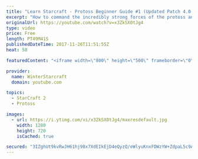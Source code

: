 ```yaml
---
title: "Learn Starcraft - Protoss Beginner Guide #1 (Updated Patch 4.0 FREE TO PLAY)"
excerpt: "How to command the incredibly strong forces of the protoss and cover weaknesses against the other inferior races. Updated for patch 4.0! This guide is not intended for COMPLETELY new players, but those who have played several games/campaign missions and grasp the very basics."
originalUrl: https://youtube.com/watch?v=x3ZkSX0tJg4
type: video
price: Free
length: PT49M41S
publishedDateTime: 2017-11-26T11:51:55Z
heat: 58

featuredContent: "<iframe width=\"800\" height=\"500\" frameborder=\"0\" src=\"https://www.youtube.com/embed/x3ZkSX0tJg4\" allow=\"accelerometer; autoplay; encrypted-media; gyroscope; picture-in-picture\" allowfullscreen></iframe>"

provider:
  name: WinterStarcraft
  domain: youtube.com

topics:
  - StarCraft 2
  - Protoss

images:
  - url: https://i.ytimg.com/vi/x3ZkSX0tJg4/maxresdefault.jpg
    width: 1280
    height: 720
    isCached: true

secured: "3IZghUt9kvRwJH61hj98x7XdEIkEjD4eQyzQ/eWlyuKnxFDWzYW+ZdpaL5c9AQqZZtwvM8r9shhdfQWOM0r3Cvuci/bUiq/erM6HhjvdUr+RMT8Qc4SAxCoUsXB5NiEBzcmUSU8VLR0Ybh0sVn9w64ttNVfw/5Kssg8MDuSLF7emjvOGHkUBiJv03nWbLVG7uMN+uIsZPWNkykYLjDMICE/9PM1xYLXDGPwUNx3QCKeEaNn5xelxs+0xFzkQQqWfDDEt3bWRg/bJJWdp6G2D4OSv3bqlfjwA14pwxyHRthPx+pAgymA+JQl+eRNjegS3Z2ORVaMCGKAXZhcwruAHytPDtHtU1eHyi+8y19RPQnknBi9mJVpPkAhoaea4QON63cm4Wcp2Ywci7xHg4vGlNP/rLSe1Vf9prUbptUhyGaegr4sr6C0eXWgM18hwHqVf;8TbkKw07XhPKCp8AI18PDQ=="
---
```


